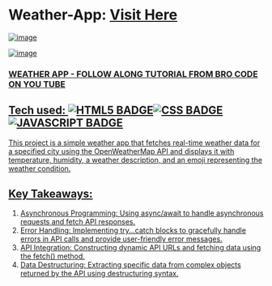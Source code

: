 # Weather-App: <a target="_blank" href="https://weather-app-brocode.netlify.app/">Visit Here</a>
 
<a href="https://weather-app-brocode.netlify.app/">

![image](https://github.com/user-attachments/assets/a6647f32-d68a-4879-82d1-cb3e220cc962)

![image](https://github.com/user-attachments/assets/9cf7f06d-a8af-4b1c-9269-12ed073cdd48)

### WEATHER APP - FOLLOW ALONG TUTORIAL FROM BRO CODE ON YOU TUBE

## Tech used: ![HTML5 BADGE](https://img.shields.io/static/v1?label=|&message=HTML5&color=23555f&style=plastic&logo=html5)![CSS BADGE](https://img.shields.io/static/v1?label=|&message=CSS3&color=285f65&style=plastic&logo=css3)![JAVASCRIPT BADGE](https://img.shields.io/static/v1?label=|&message=JAVASCRIPT&color=3c7f5d&style=plastic&logo=javascript)

This project is a simple weather app that fetches real-time weather data for a specified city using the OpenWeatherMap API and displays it with temperature, humidity, a weather description, and an emoji representing the weather condition.

## Key Takeaways:

1. Asynchronous Programming: Using async/await to handle asynchronous requests and fetch API responses.
2. Error Handling: Implementing try...catch blocks to gracefully handle errors in API calls and provide user-friendly error messages.
3. API Integration: Constructing dynamic API URLs and fetching data using the fetch() method.
4. Data Destructuring: Extracting specific data from complex objects returned by the API using destructuring syntax.

